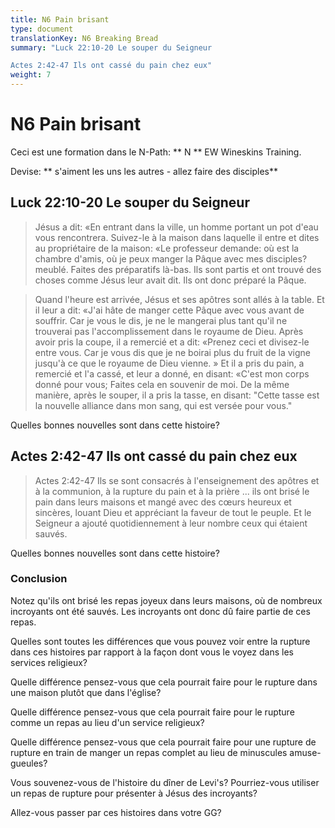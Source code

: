 ```yaml
---
title: N6 Pain brisant
type: document
translationKey: N6 Breaking Bread
summary: "Luck 22:10-20 Le souper du Seigneur	

Actes 2:42-47 Ils ont cassé du pain chez eux"
weight: 7
---
```

# N6 Pain brisant

Ceci est une formation dans le N-Path: ** N ** EW Wineskins Training.

Devise: ** s'aiment les uns les autres - allez faire des disciples**

## Luck 22:10-20 Le souper du Seigneur

>   Jésus a dit: «En entrant dans la ville, un homme portant un pot d'eau vous rencontrera. Suivez-le à la maison dans laquelle il entre et dites au propriétaire de la maison: «Le professeur demande: où est la chambre d'amis, où je peux manger la Pâque avec mes disciples? meublé. Faites des préparatifs là-bas. Ils sont partis et ont trouvé des choses comme Jésus leur avait dit. Ils ont donc préparé la Pâque.

>   Quand l'heure est arrivée, Jésus et ses apôtres sont allés à la table. Et il leur a dit: «J'ai hâte de manger cette Pâque avec vous avant de souffrir. Car je vous le dis, je ne le mangerai plus tant qu'il ne trouverai pas l'accomplissement dans le royaume de Dieu. Après avoir pris la coupe, il a remercié et a dit: «Prenez ceci et divisez-le entre vous. Car je vous dis que je ne boirai plus du fruit de la vigne jusqu'à ce que le royaume de Dieu vienne. » Et il a pris du pain, a remercié et l'a cassé, et leur a donné, en disant: «C'est mon corps donné pour vous; Faites cela en souvenir de moi. De la même manière, après le souper, il a pris la tasse, en disant: "Cette tasse est la nouvelle alliance dans mon sang, qui est versée pour vous."

Quelles bonnes nouvelles sont dans cette histoire?

## Actes 2:42-47 Ils ont cassé du pain chez eux

>   Actes 2:42-47 Ils se sont consacrés à l'enseignement des apôtres et à la communion, à la rupture du pain et à la prière ... ils ont brisé le pain dans leurs maisons et mangé avec des cœurs heureux et sincères, louant Dieu et appréciant la faveur de tout le peuple. Et le Seigneur a ajouté quotidiennement à leur nombre ceux qui étaient sauvés.

Quelles bonnes nouvelles sont dans cette histoire?

### Conclusion

Notez qu'ils ont brisé les repas joyeux dans leurs maisons, où de nombreux incroyants ont été sauvés. Les incroyants ont donc dû faire partie de ces repas.

Quelles sont toutes les différences que vous pouvez voir entre la rupture dans ces histoires par rapport à la façon dont vous le voyez dans les services religieux?

Quelle différence pensez-vous que cela pourrait faire pour le rupture dans une maison plutôt que dans l'église?

Quelle différence pensez-vous que cela pourrait faire pour le rupture comme un repas au lieu d'un service religieux?

Quelle différence pensez-vous que cela pourrait faire pour une rupture de rupture en train de manger un repas complet au lieu de minuscules amuse-gueules?

Vous souvenez-vous de l'histoire du dîner de Levi's? Pourriez-vous utiliser un repas de rupture pour présenter à Jésus des incroyants?

Allez-vous passer par ces histoires dans votre GG?

